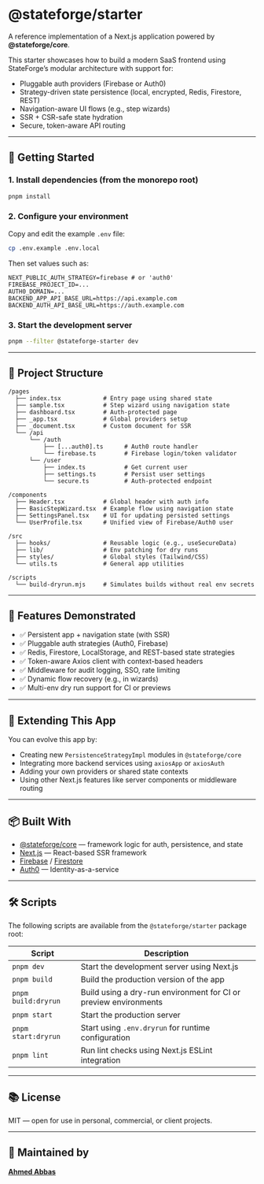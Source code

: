 # @stateforge/starter

A reference implementation of a Next.js application powered by **@stateforge/core**.

This starter showcases how to build a modern SaaS frontend using StateForge’s modular architecture with support for:
- Pluggable auth providers (Firebase or Auth0)
- Strategy-driven state persistence (local, encrypted, Redis, Firestore, REST)
- Navigation-aware UI flows (e.g., step wizards)
- SSR + CSR-safe state hydration
- Secure, token-aware API routing

---

## 🔧 Getting Started

### 1. Install dependencies (from the monorepo root)

```bash
pnpm install
```

### 2. Configure your environment

Copy and edit the example `.env` file:

```bash
cp .env.example .env.local
```

Then set values such as:

```env
NEXT_PUBLIC_AUTH_STRATEGY=firebase # or 'auth0'
FIREBASE_PROJECT_ID=...
AUTH0_DOMAIN=...
BACKEND_APP_API_BASE_URL=https://api.example.com
BACKEND_AUTH_API_BASE_URL=https://auth.example.com
```

### 3. Start the development server

```bash
pnpm --filter @stateforge-starter dev
```

---

## 📁 Project Structure

```
/pages
  ├── index.tsx            # Entry page using shared state
  ├── sample.tsx           # Step wizard using navigation state
  ├── dashboard.tsx        # Auth-protected page
  ├── _app.tsx             # Global providers setup
  ├── _document.tsx        # Custom document for SSR
  └── /api
      └── /auth
          ├── [...auth0].ts      # Auth0 route handler
          └── firebase.ts        # Firebase login/token validator
      └── /user
          ├── index.ts           # Get current user
          ├── settings.ts        # Persist user settings
          └── secure.ts          # Auth-protected endpoint

/components
  ├── Header.tsx           # Global header with auth info
  ├── BasicStepWizard.tsx  # Example flow using navigation state
  ├── SettingsPanel.tsx    # UI for updating persisted settings
  └── UserProfile.tsx      # Unified view of Firebase/Auth0 user

/src
  ├── hooks/               # Reusable logic (e.g., useSecureData)
  ├── lib/                 # Env patching for dry runs
  ├── styles/              # Global styles (Tailwind/CSS)
  └── utils.ts             # General app utilities

/scripts
  └── build-dryrun.mjs     # Simulates builds without real env secrets
```

---

## 🚀 Features Demonstrated

- ✅ Persistent app + navigation state (with SSR)
- ✅ Pluggable auth strategies (Auth0, Firebase)
- ✅ Redis, Firestore, LocalStorage, and REST-based state strategies
- ✅ Token-aware Axios client with context-based headers
- ✅ Middleware for audit logging, SSO, rate limiting
- ✅ Dynamic flow recovery (e.g., in wizards)
- ✅ Multi-env dry run support for CI or previews

---

## 🧩 Extending This App

You can evolve this app by:

- Creating new `PersistenceStrategyImpl` modules in `@stateforge/core`
- Integrating more backend services using `axiosApp` or `axiosAuth`
- Adding your own providers or shared state contexts
- Using other Next.js features like server components or middleware routing

---

## 📦 Built With

- [@stateforge/core](../core) — framework logic for auth, persistence, and state
- [Next.js](https://nextjs.org) — React-based SSR framework
- [Firebase](https://firebase.google.com) / [Firestore](https://firebase.google.com/products/firestore)
- [Auth0](https://auth0.com) — Identity-as-a-service

---

## 🛠 Scripts

The following scripts are available from the `@stateforge/starter` package root:

| Script               | Description                                                       |
|----------------------|-------------------------------------------------------------------|
| `pnpm dev`           | Start the development server using Next.js                        |
| `pnpm build`         | Build the production version of the app                           |
| `pnpm build:dryrun`  | Build using a dry-run environment for CI or preview environments  |
| `pnpm start`         | Start the production server                                       |
| `pnpm start:dryrun`  | Start using `.env.dryrun` for runtime configuration               |
| `pnpm lint`          | Run lint checks using Next.js ESLint integration                  |

---

## 📚 License

MIT — open for use in personal, commercial, or client projects.

---

## 🙌 Maintained by

**[Ahmed Abbas](https://github.com/ahmed-abbas-code)**
